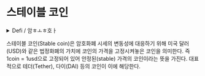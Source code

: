 # 스테이블 코인

<details>

<summary>Defi / 암ㅎㅗㅎ호ㅏ</summary>



</details>

스테이블 코인(Stable coin)은 암호화폐 시세의 변동성에 대응하기 위해 미국 달러(USD)와 같은 법정화폐의 가치에 코인의 가격을 고정시켜놓은 코인을 의미한다. 즉 1coin = 1usd으로 고정되어 있어 안정된(stable) 가격의 코인이라는 뜻을 가진다. 대표적으로 테더(Tether), 다이(DAI) 등의 코인이 이에 해당한다.
